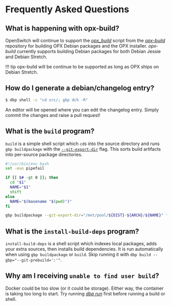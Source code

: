 # Frequently Asked Questions

## What is happening with opx-build?

OpenSwitch will continue to support the [*opx_build*](https://github.com/open-switch/opx-build/blob/master/scripts/opx_build) script from the [*opx-build*](https://github.com/open-switch/opx-build) repository for building OPX Debian packages and the OPX installer. *opx-build* currently supports building Debian packages for both Debian Jessie and Debian Stretch.

!!! tip
    opx-build will be continue to be supported as long as OPX ships on Debian Stretch.

## How do I generate a debian/changelog entry?

```bash
$ dbp shell -c "cd src/; gbp dch -R"
```

An editor will be opened where you can edit the changelog entry. Simply commit the changes and raise a pull request!

## What is the `build` program?

`build` is a simple shell script which `cd`s into the source directory and runs `gbp buildpackage` with the [`--git-export-dir`](http://honk.sigxcpu.org/projects/git-buildpackage/manual-html/man.gbp.buildpackage.html) flag. This sorts build artifacts into per-source package directories.

```bash
#!/usr/bin/env bash
set -euo pipefail

if [[ $# -gt 0 ]]; then
  cd "$1"
  NAME="$1"
  shift
else
  NAME="$(basename "$(pwd)")"
fi

gbp buildpackage --git-export-dir="/mnt/pool/${DIST}-${ARCH}/${NAME}" "$@"
```

## What is the `install-build-deps` program?

`install-build-deps` is a shell script which indexes local packages, adds your extra sources, then installs build dependencies. It is run automatically when using `gbp buildpackage` or `build`. Skip running it with `dbp build --gbp="--git-prebuild=':'"`.

## Why am I receiving `unable to find user build`?

Docker could be too slow (or it could be storage). Either way, the container is taking too long to start. Try running [*dbp run*](commands/run.md) first before running a build or shell.
